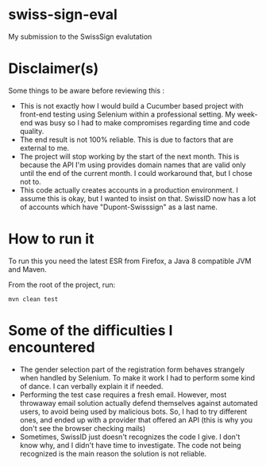 # swiss-sign-eval
My submission to the SwissSign evalutation

# Disclaimer(s)

Some things to be aware before reviewing this :

  * This is not exactly how I would build a Cucumber based project with front-end testing using Selenium within a professional setting. My week-end was busy so I had to make compromises regarding time and code quality.
  * The end result is not 100% reliable. This is due to factors that are external to me.
  * The project will stop working by the start of the next month. This is because the API I'm using provides domain names that are valid only until the end of the current month. I could workaround that, but I chose not to.
  * This code actually creates accounts in a production environment. I assume this is okay, but I wanted to insist on that. SwissID now has a lot of accounts which have "Dupont-Swisssign" as a last name.

# How to run it

To run this you need the latest ESR from Firefox, a Java 8 compatible JVM and Maven.

From the root of the project, run:

    mvn clean test

# Some of the difficulties I encountered

  * The gender selection part of the registration form behaves strangely when handled by Selenium. To make it work I had to perform some kind of dance. I can verbally explain it if needed.
  * Performing the test case requires a fresh email. However, most throwaway email solution actually defend themselves against automated users, to avoid being used by malicious bots. So, I had to try different ones, and ended up with a provider that offered an API (this is why you don't see the browser checking mails)
  * Sometimes, SwissID just doesn't recognizes the code I give. I don't know why, and I didn't have time to investigate. The code not being recognized is the main reason the solution is not reliable.
